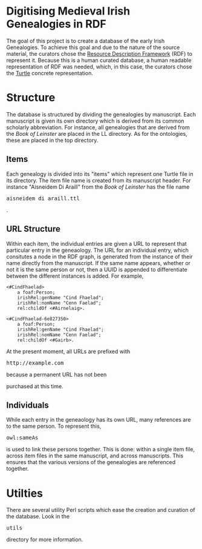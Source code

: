 # Digitising Medieval Irish Genealogies in RDF

The goal of this project is to create a database of the early Irish
Genealogies.  To achieve this goal and due to the nature of the source
material, the curators chose the [Resource Description
Framework](https://www.w3.org/TR/rdf11-primer/) (RDF) to represent it.
Because this is a human curated database, a human readable
representation of RDF was needed, which, in this case, the curators
chose the [Turtle](https://www.w3.org/TR/turtle/) concrete
representation.

# Structure

The database is structured by dividing the genealogies by manuscript.
Each manuscript is given its own directory which is derived from its
common scholarly abbreviation.  For instance, all genealogies that
are derived from the _Book of Leinster_ are placed in the LL
directory. As for the ontologies, these are placed in the top
directory.

## Items

Each genealogy is divided into its "items" which represent one Turtle
file in its directory.  The item file name is created from its
manuscript header.  For instance "Aisneidem Di Araill" from the _Book
of Leinster_ has the file name <pre>aisneidem_di_araill.ttl</pre>.

## URL Structure

Within each item, the individual entries are given a URL to represent
that particular entry in the geneaology.  The URL for an individual
entry, which consitutes a node in the RDF graph, is generated from the
instance of their name directly from the manuscript.  If the same name
appears, whether or not it is the same person or not, then a UUID is
appended to differentiate between the different instances is added.
For example,

```turtle
<#CindFhaelad>
    a foaf:Person;
    irishRel:genName "Cind Fhaelad";
    irishRel:nomName "Cenn Faelad";
    rel:childOf <#Airnelaig>.

<#CindFhaelad-6e827350>
    a foaf:Person;
    irishRel:genName "Cind Fhaelad";
    irishRel:nomName "Cenn Faelad";
    rel:childOf <#Gairb>.
```

At the present moment, all URLs are prefixed with
<pre>http://example.com</pre> because a permanent URL has not been
purchased at this time.

## Individuals

While each entry in the geneaology has its own URL, many references
are to the same person.  To represent this, <pre>owl:sameAs</pre> is
used to link these persons together.  This is done: within a single
item file, across item files in the same manuscript, and across
manuscripts.  This ensures that the various versions of the
genealogies are referenced together.

# Utilties

There are several utility Perl scripts which ease the creation and
curation of the database.  Look in the <pre>utils</pre> directory for
more information.

